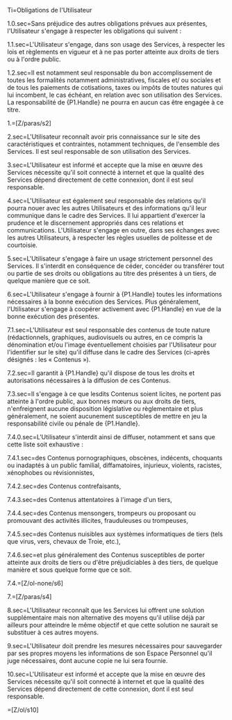 Ti=Obligations de l'Utilisateur

1.0.sec=Sans préjudice des autres obligations prévues aux présentes, l'Utilisateur s'engage à respecter les obligations qui suivent :

1.1.sec=L'Utilisateur s'engage, dans son usage des Services, à respecter les lois et règlements en vigueur et à ne pas porter atteinte aux droits de tiers ou à l'ordre public.

1.2.sec=Il est notamment seul responsable du bon accomplissement de toutes les formalités notamment administratives, fiscales et/ ou sociales et de tous les paiements de cotisations, taxes ou impôts de toutes natures qui lui incombent, le cas échéant, en relation avec son utilisation des Services. La responsabilité de {P1.Handle} ne pourra en aucun cas être engagée à ce titre.

1.=[Z/paras/s2]

2.sec=L'Utilisateur reconnaît avoir pris connaissance sur le site des caractéristiques et contraintes, notamment techniques, de l'ensemble des Services. Il est seul responsable de son utilisation des Services.

3.sec=L'Utilisateur est informé et accepte que la mise en œuvre des Services nécessite qu'il soit connecté à internet et que la qualité des Services dépend directement de cette connexion, dont il est seul responsable.

4.sec=L'Utilisateur est également seul responsable des relations qu'il pourra nouer avec les autres Utilisateurs et des informations qu'il leur communique dans le cadre des Services. Il lui appartient d'exercer la prudence et le discernement appropriés dans ces relations et communications. L'Utilisateur s'engage en outre, dans ses échanges avec les autres Utilisateurs, à respecter les règles usuelles de politesse et de courtoisie.

5.sec=L'Utilisateur s'engage à faire un usage strictement personnel des Services. Il s'interdit en conséquence de céder, concéder ou transférer tout ou partie de ses droits ou obligations au titre des présentes à un tiers, de quelque manière que ce soit.

6.sec=L'Utilisateur s'engage à fournir à {P1.Handle} toutes les informations nécessaires à la bonne exécution des Services. Plus généralement, l'Utilisateur s'engage à coopérer activement avec {P1.Handle} en vue de la bonne exécution des présentes.

7.1.sec=L'Utilisateur est seul responsable des contenus de toute nature (rédactionnels, graphiques, audiovisuels ou autres, en ce compris la dénomination et/ou l'image éventuellement choisies par l'Utilisateur pour l'identifier sur le site) qu'il diffuse dans le cadre des Services (ci-après désignés : les « Contenus »).

7.2.sec=Il garantit à {P1.Handle} qu'il dispose de tous les droits et autorisations nécessaires à la diffusion de ces Contenus.

7.3.sec=Il s'engage à ce que lesdits Contenus soient licites, ne portent pas atteinte à l'ordre public, aux bonnes mœurs ou aux droits de tiers, n'enfreignent aucune disposition législative ou règlementaire et plus généralement, ne soient aucunement susceptibles de mettre en jeu la responsabilité civile ou pénale de {P1.Handle}.

7.4.0.sec=L'Utilisateur s'interdit ainsi de diffuser, notamment et sans que cette liste soit exhaustive :

7.4.1.sec=des Contenus pornographiques, obscènes, indécents, choquants ou inadaptés à un public familial, diffamatoires, injurieux, violents, racistes, xénophobes ou révisionnistes,

7.4.2.sec=des Contenus contrefaisants,

7.4.3.sec=des Contenus attentatoires à l'image d'un tiers,

7.4.4.sec=des Contenus mensongers, trompeurs ou proposant ou promouvant des activités illicites, frauduleuses ou trompeuses,

7.4.5.sec=des Contenus nuisibles aux systèmes informatiques de tiers (tels que virus, vers, chevaux de Troie, etc.),

7.4.6.sec=et plus généralement des Contenus susceptibles de porter atteinte aux droits de tiers ou d'être préjudiciables à des tiers, de quelque manière et sous quelque forme que ce soit.

7.4.=[Z/ol-none/s6]

7.=[Z/paras/s4]

8.sec=L'Utilisateur reconnaît que les Services lui offrent une solution supplémentaire mais non alternative des moyens qu'il utilise déjà par ailleurs pour atteindre le même objectif et que cette solution ne saurait se substituer à ces autres moyens.

9.sec=L'Utilisateur doit prendre les mesures nécessaires pour sauvegarder par ses propres moyens les informations de son Espace Personnel qu'il juge nécessaires, dont aucune copie ne lui sera fournie.

10.sec=L'Utilisateur est informé et accepte que la mise en œuvre des Services nécessite qu'il soit connecté à internet et que la qualité des Services dépend directement de cette connexion, dont il est seul responsable.

=[Z/ol/s10]